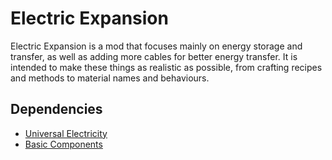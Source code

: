 # Electric Expansion

Electric Expansion is a mod that focuses mainly on energy storage and transfer, as well as adding more cables for better energy transfer. It is intended to make these things as realistic as possible, from crafting recipes and methods to material names and behaviours.

## Dependencies
- [Universal Electricity](https://git.tilera.org/Anvilcraft/universal-electricity)
- [Basic Components](https://git.tilera.org/Anvilcraft/basic-components)